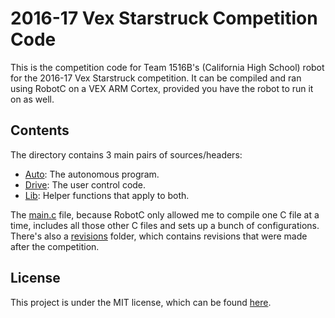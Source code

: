 # 2016-17 Vex Starstruck Competition Code
This is the competition code for Team 1516B's (California High School) robot for the 2016-17 Vex Starstruck competition.
It can be compiled and ran using RobotC on a VEX ARM Cortex, provided you have the robot to run it on as well.
## Contents
The directory contains 3 main pairs of sources/headers:
* [Auto](auto.c): The autonomous program.
* [Drive](drive.c): The user control code.
* [Lib](lib.c): Helper functions that apply to both.

The [main.c](main.c) file, because RobotC only allowed me to compile one C file at a time, includes all those other C files and sets up a bunch of configurations.
There's also a [revisions](revisions/) folder, which contains revisions that were made after the competition.
## License
This project is under the MIT license, which can be found [here](LICENSE).
